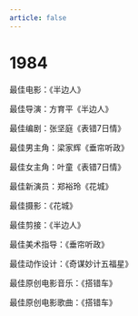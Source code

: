 ```yaml
---
article: false
---
```


# 1984

最佳电影：《半边人》

最佳导演：方育平《半边人》

最佳编剧：张坚庭《表错7日情》

最佳男主角：梁家辉《垂帘听政》

最佳女主角：叶童《表错7日情》

最佳新演员：郑裕玲《花城》

最佳摄影：《花城》

最佳剪接：《半边人》

最佳美术指导：《垂帘听政》

最佳动作设计：《奇谋妙计五福星》

最佳原创电影音乐：《搭错车》

最佳原创电影歌曲：《搭错车》